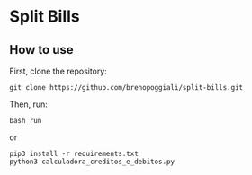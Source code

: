 # Split Bills

## How to use
First, clone the repository:
```
git clone https://github.com/brenopoggiali/split-bills.git
```
Then, run:
```
bash run
```
or
```
pip3 install -r requirements.txt
python3 calculadora_creditos_e_debitos.py
```
